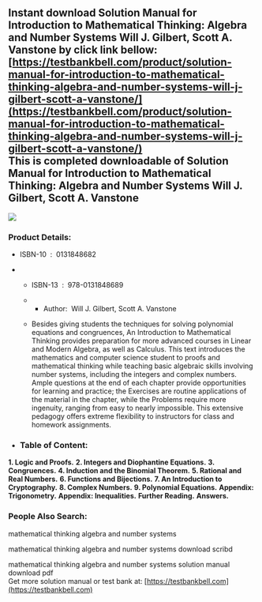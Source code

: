 Instant download **Solution Manual for Introduction to Mathematical Thinking: Algebra and Number Systems Will J. Gilbert, Scott A. Vanstone** by click link bellow:  
[https://testbankbell.com/product/solution-manual-for-introduction-to-mathematical-thinking-algebra-and-number-systems-will-j-gilbert-scott-a-vanstone/](https://testbankbell.com/product/solution-manual-for-introduction-to-mathematical-thinking-algebra-and-number-systems-will-j-gilbert-scott-a-vanstone/)  
This is completed downloadable of Solution Manual for Introduction to Mathematical Thinking: Algebra and Number Systems Will J. Gilbert, Scott A. Vanstone
----------------------------------------------------------------------------------------------------------------------------------------------------------


![](https://testbankbell.com/wp-content/uploads/2023/05/0131848682.jpg)
### Product Details:


* ISBN-10 ‏ : ‎ 0131848682
* * ISBN-13 ‏ : ‎ 978-0131848689
  * * Author:  Will J. Gilbert, Scott A. Vanstone
   
  * Besides giving students the techniques for solving polynomial equations and congruences, An Introduction to Mathematical Thinking provides preparation for more advanced courses in Linear and Modern Algebra, as well as Calculus. This text introduces the mathematics and computer science student to proofs and mathematical thinking while teaching basic algebraic skills involving number systems, including the integers and complex numbers. Ample questions at the end of each chapter provide opportunities for learning and practice; the Exercises are routine applications of the material in the chapter, while the Problems require more ingenuity, ranging from easy to nearly impossible. This extensive pedagogy offers extreme flexibility to instructors for class and homework assignments.
 
* ### Table of Content:

**1. Logic and Proofs.**
**2. Integers and Diophantine Equations.**
**3. Congruences.**
**4. Induction and the Binomial Theorem.**
**5. Rational and Real Numbers.**
**6. Functions and Bijections.**
**7. An Introduction to Cryptography.**
**8. Complex Numbers.**
**9. Polynomial Equations.**
**Appendix: Trigonometry.**
**Appendix: Inequalities.**
**Further Reading.**
**Answers.**


 ### People Also Search:


 mathematical thinking algebra and number systems

 mathematical thinking algebra and number systems download scribd

 mathematical thinking algebra and number systems solution manual download pdf  
  Get more solution manual or test bank at: [https://testbankbell.com](https://testbankbell.com)
